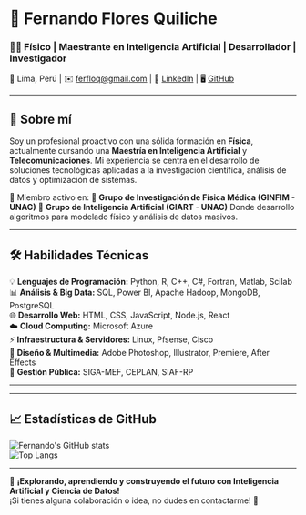 # 🌟 Fernando Flores Quiliche  
### 👨‍💻 Físico | Maestrante en Inteligencia Artificial | Desarrollador | Investigador

📍 Lima, Perú | ✉️ ferfloq@gmail.com | 🔗 [LinkedIn](https://www.linkedin.com/in/ffloresq/) | 🖥️ [GitHub](https://github.com/fernandobeyond)

---

## 🚀 Sobre mí  
Soy un profesional proactivo con una sólida formación en **Física**, actualmente cursando una **Maestría en Inteligencia Artificial** y **Telecomunicaciones**. Mi experiencia se centra en el desarrollo de soluciones tecnológicas aplicadas a la investigación científica, análisis de datos y optimización de sistemas.  

🔬 Miembro activo en:
🔹 **Grupo de Investigación de Física Médica (GINFIM - UNAC)**
🔹 **Grupo de Inteligencia Artificial (GIART - UNAC)**
Donde desarrollo algoritmos para modelado físico y análisis de datos masivos.

---

## 🛠️ Habilidades Técnicas  
💡 **Lenguajes de Programación:** Python, R, C++, C#, Fortran, Matlab, Scilab  
📊 **Análisis & Big Data:** SQL, Power BI, Apache Hadoop, MongoDB, PostgreSQL  
🌐 **Desarrollo Web:** HTML, CSS, JavaScript, Node.js, React  
☁️ **Cloud Computing:** Microsoft Azure  
⚡ **Infraestructura & Servidores:** Linux, Pfsense, Cisco  
🎨 **Diseño & Multimedia:** Adobe Photoshop, Illustrator, Premiere, After Effects  
📂 **Gestión Pública:** SIGA-MEF, CEPLAN, SIAF-RP  

---
<!--
## 🏆 Proyectos Destacados  
📌 **[Sistema Experto para Diagnóstico de Cáncer de Mama](https://github.com/fernandobeyond/sistema-experto-breast-cancer)**  
📌 **[Análisis de Datos Climáticos con Machine Learning](https://github.com/fernandobeyond/data-climate-ml)**  
📌 **[Automatización de Reportes Académicos con Python y R](https://github.com/fernandobeyond/auto-report-academic)**  
-->
---

## 📈 Estadísticas de GitHub  
![Fernando's GitHub stats](https://github-readme-stats.vercel.app/api?username=fernandobeyond&show_icons=true&theme=radical)  
![Top Langs](https://github-readme-stats.vercel.app/api/top-langs/?username=fernandobeyond&layout=compact&theme=radical)

---

🚀 **¡Explorando, aprendiendo y construyendo el futuro con Inteligencia Artificial y Ciencia de Datos!**  
¡Si tienes alguna colaboración o idea, no dudes en contactarme! 🤝
<!--
**fernandobeyond/fernandobeyond** is a ✨ _special_ ✨ repository because its `README.md` (this file) appears on your GitHub profile.

Here are some ideas to get you started:

- 🔭 I’m currently working on ...
- 🌱 I’m currently learning ...
- 👯 I’m looking to collaborate on ...
- 🤔 I’m looking for help with ...
- 💬 Ask me about ...
- 📫 How to reach me: ...
- 😄 Pronouns: ...
- ⚡ Fun fact: ...
-->
